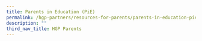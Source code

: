 ```yaml
---
title: Parents in Education (PiE)
permalink: /hgp-partners/resources-for-parents/parents-in-education-pie/
description: ""
third_nav_title: HGP Parents
---
```



